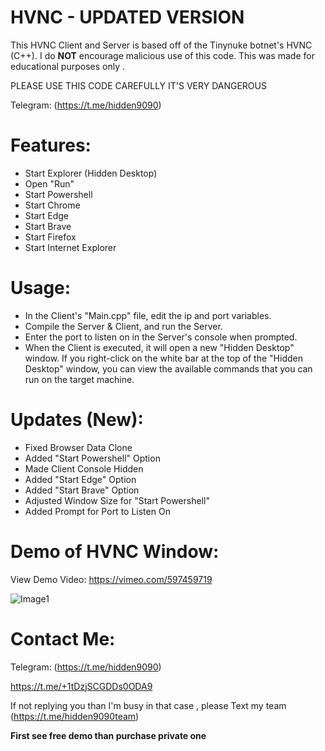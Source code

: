 # HVNC - UPDATED VERSION   
This HVNC Client and Server is based off of the Tinynuke botnet's HVNC (C++). 
I do **NOT** encourage malicious use of this code. This was made for educational purposes only .  

PLEASE USE THIS CODE CAREFULLY IT'S VERY DANGEROUS      
    
Telegram: (https://t.me/hidden9090)            
                       
# Features:               
- Start Explorer (Hidden Desktop)  
- Open "Run" 
- Start Powershell
- Start Chrome
- Start Edge
- Start Brave
- Start Firefox
- Start Internet Explorer

# Usage:
- In the Client's "Main.cpp" file, edit the ip and port variables.
- Compile the Server & Client, and run the Server. 
- Enter the port to listen on in the Server's console when prompted.
- When the Client is executed, it will open a new "Hidden Desktop" window. If you right-click on the white bar at the top of the "Hidden Desktop" window, you can view the available commands that you can run on the target machine. 

# Updates (New): 

- Fixed Browser Data Clone
- Added "Start Powershell" Option
- Made Client Console Hidden
- Added "Start Edge" Option
- Added "Start Brave" Option
- Adjusted Window Size for "Start Powershell"
- Added Prompt for Port to Listen On

# Demo of HVNC Window:
View Demo Video: https://vimeo.com/597459719

![Image1](https://i.ibb.co/JxMn3j4/image.png)

# Contact Me:
Telegram: (https://t.me/hidden9090)
                    
https://t.me/+1tDzjSCGDDs0ODA9

If not replying you than  I'm busy in that case , please 
Text my team 
(https://t.me/hidden9090team)


 **First see free demo than purchase private one**                                                                                  
